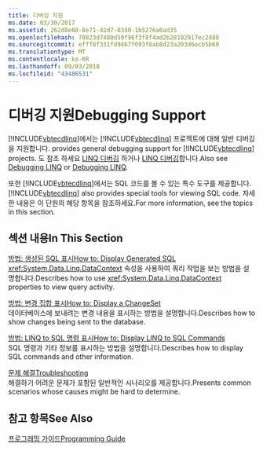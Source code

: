 ```yaml
---
title: 디버깅 지원
ms.date: 03/30/2017
ms.assetid: 262d8e60-8e71-42d7-8340-1b5276a0ad35
ms.openlocfilehash: 70823d7480d59f96f3f8f4ad2b28102917ec2d80
ms.sourcegitcommit: efff8f331fd9467f093f8ab8d23a203d6ecb5b60
ms.translationtype: MT
ms.contentlocale: ko-KR
ms.lasthandoff: 09/03/2018
ms.locfileid: "43486531"
---
```

# <a name="debugging-support"></a><span data-ttu-id="23721-102">디버깅 지원</span><span class="sxs-lookup"><span data-stu-id="23721-102">Debugging Support</span></span>
[!INCLUDE[vbtecdlinq](../../../../../../includes/vbtecdlinq-md.md)]<span data-ttu-id="23721-103">에서는 [!INCLUDE[vbtecdlinq](../../../../../../includes/vbtecdlinq-md.md)] 프로젝트에 대해 일반 디버깅을 지원합니다.</span><span class="sxs-lookup"><span data-stu-id="23721-103"> provides general debugging support for [!INCLUDE[vbtecdlinq](../../../../../../includes/vbtecdlinq-md.md)] projects.</span></span>  <span data-ttu-id="23721-104">도 참조 하세요 [LINQ 디버깅](/visualstudio/debugger/debugging-linq) 하거나 [LINQ 디버깅](/visualstudio/debugger/debugging-linq)합니다.</span><span class="sxs-lookup"><span data-stu-id="23721-104">Also see [Debugging LINQ](/visualstudio/debugger/debugging-linq) or [Debugging LINQ](/visualstudio/debugger/debugging-linq).</span></span>  
  
 <span data-ttu-id="23721-105">또한 [!INCLUDE[vbtecdlinq](../../../../../../includes/vbtecdlinq-md.md)]에서는 SQL 코드를 볼 수 있는 특수 도구를 제공합니다.</span><span class="sxs-lookup"><span data-stu-id="23721-105">[!INCLUDE[vbtecdlinq](../../../../../../includes/vbtecdlinq-md.md)] also provides special tools for viewing SQL code.</span></span> <span data-ttu-id="23721-106">자세한 내용은 이 단원의 해당 항목을 참조하세요.</span><span class="sxs-lookup"><span data-stu-id="23721-106">For more information, see the topics in this section.</span></span>  
  
## <a name="in-this-section"></a><span data-ttu-id="23721-107">섹션 내용</span><span class="sxs-lookup"><span data-stu-id="23721-107">In This Section</span></span>  
 [<span data-ttu-id="23721-108">방법: 생성된 SQL 표시</span><span class="sxs-lookup"><span data-stu-id="23721-108">How to: Display Generated SQL</span></span>](../../../../../../docs/framework/data/adonet/sql/linq/how-to-display-generated-sql.md)  
 <span data-ttu-id="23721-109"><xref:System.Data.Linq.DataContext> 속성을 사용하여 쿼리 작업을 보는 방법을 설명합니다.</span><span class="sxs-lookup"><span data-stu-id="23721-109">Describes how to use <xref:System.Data.Linq.DataContext> properties to view query activity.</span></span>  
  
 [<span data-ttu-id="23721-110">방법: 변경 집합 표시</span><span class="sxs-lookup"><span data-stu-id="23721-110">How to: Display a ChangeSet</span></span>](../../../../../../docs/framework/data/adonet/sql/linq/how-to-display-a-changeset.md)  
 <span data-ttu-id="23721-111">데이터베이스에 보내려는 변경 내용을 표시하는 방법을 설명합니다.</span><span class="sxs-lookup"><span data-stu-id="23721-111">Describes how to show changes being sent to the database.</span></span>  
  
 [<span data-ttu-id="23721-112">방법: LINQ to SQL 명령 표시</span><span class="sxs-lookup"><span data-stu-id="23721-112">How to: Display LINQ to SQL Commands</span></span>](../../../../../../docs/framework/data/adonet/sql/linq/how-to-display-linq-to-sql-commands.md)  
 <span data-ttu-id="23721-113">SQL 명령과 기타 정보를 표시하는 방법을 설명합니다.</span><span class="sxs-lookup"><span data-stu-id="23721-113">Describes how to display SQL commands and other information.</span></span>  
  
 [<span data-ttu-id="23721-114">문제 해결</span><span class="sxs-lookup"><span data-stu-id="23721-114">Troubleshooting</span></span>](../../../../../../docs/framework/data/adonet/sql/linq/troubleshooting.md)  
 <span data-ttu-id="23721-115">해결하기 어려운 문제가 포함된 일반적인 시나리오를 제공합니다.</span><span class="sxs-lookup"><span data-stu-id="23721-115">Presents common scenarios whose causes might be hard to determine.</span></span>  
  
## <a name="see-also"></a><span data-ttu-id="23721-116">참고 항목</span><span class="sxs-lookup"><span data-stu-id="23721-116">See Also</span></span>  
 [<span data-ttu-id="23721-117">프로그래밍 가이드</span><span class="sxs-lookup"><span data-stu-id="23721-117">Programming Guide</span></span>](../../../../../../docs/framework/data/adonet/sql/linq/programming-guide.md)
